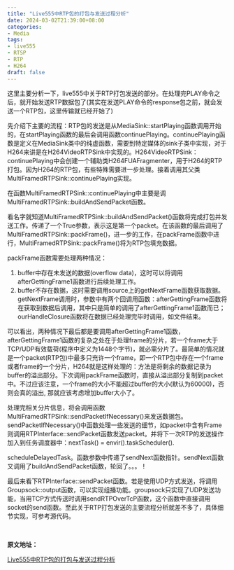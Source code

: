 ```yaml
---
title: "Live555中RTP包的打包与发送过程分析"
date: 2024-03-02T21:39:00+08:00
categories:
- Media
tags:
- live555
- RTSP
- RTP
- H264
draft: false
---
```



这里主要分析一下，live555中关于RTP打包发送的部分。在处理完PLAY命令之后，就开始发送RTP数据包了(其实在发送PLAY命令的response包之前，就会发送一个RTP包，这里传输就已经开始了)

先介绍下主要的流程：RTP包的发送是从MediaSink::startPlaying函数调用开始的，在startPlaying函数的最后会调用函数continuePlaying。continuePlaying函数是定义在MediaSink类中的纯虚函数，需要到特定媒体的sink子类中实现，对于H264来讲是在H264VideoRTPSink中实现的。H264VideoRTPSink：continuePlaying中会创建一个辅助类H264FUAFragmenter，用于H264的RTP打包。因为H264的RTP包，有些特殊需要进一步处理。接着调用其父类MultiFramedRTPSink::continuePlaying实现。

在函数MultiFramedRTPSink::continuePlaying中主要是调MultiFramedRTPSink::buildAndSendPacket函数。

看名字就知道MultiFramedRTPSink::buildAndSendPacket()函数将完成打包并发送工作。传递了一个True参数，表示这是第一个packet。在该函数的最后调用了MultiFramedRTPSink::packFrame()，进一步的工作，在packFrame函数中进行，MultiFramedRTPSink::packFrame()将为RTP包填充数据。

packFrame函数需要处理两种情况：  
1. buffer中存在未发送的数据(overflow data)，这时可以将调用afterGettingFrame1函数进行后续处理工作。  
2. buffer不存在数据，这时需要调用source上的getNextFrame函数获取数据。getNextFrame调用时，参数中有两个回调用函数：afterGettingFrame函数将在获取到数据后调用，其中只是简单的调用了afterGettingFrame1函数而已；ourHandleClosure函数将在数据已经处理完毕时调用，如文件结束。   

可以看出，两种情况下最后都是要调用afterGettingFrame1函数，afterGettingFrame1函数的复杂之处在于处理frame的分片，若一个frame大于TCP/UDP有效载荷(程序中定义为1448个字节)，就必需分片了。最简单的情况就是一个packet(RTP包)中最多只充许一个frame，即一个RTP包中存在一个frame或者frame的一个分片，H264就是这样处理的：方法是将剩余的数据记录为buffer的溢出部分。下次调用packFrame函数时，直接从溢出部分复制到packet中。不过应该注意，一个frame的大小不能超过buffer的大小(默认为60000)，否则会真的溢出, 那就应该考虑增加buffer大小了。

处理完相关分片信息，将会调用函数MultiFramedRTPSink::sendPacketIfNecessary()来发送数据包。sendPacketIfNecessary()中函数处理一些发送的细节，如packet中含有Frame则调用RTPInterface::sendPacket函数发送packet。并将下一次RTP的发送操作加入到任务调度器中：nextTask() = envir().taskScheduler().

scheduleDelayedTask。函数参数中传递了sendNext函数指针。sendNext函数又调用了buildAndSendPacket函数，轮回了。。。！

最后来看下RTPInterface::sendPacket函数。若是使用UDP方式发送，将调用Groupsock::output函数，可以实现组播功能。groupsock只实现了UDP发送功能，当用TCP方式传送时调用sendRTPOverTcP函数，这个函数中直接调用socket的send函数。至此关于RTP打包发送的主要流程分析就差不多了，具体细节实现，可参考源代码。


<br/>

**原文地址：**

[Live555中RTP包的打包与发送过程分析](https://www.cnblogs.com/lidabo/p/4388666.html)